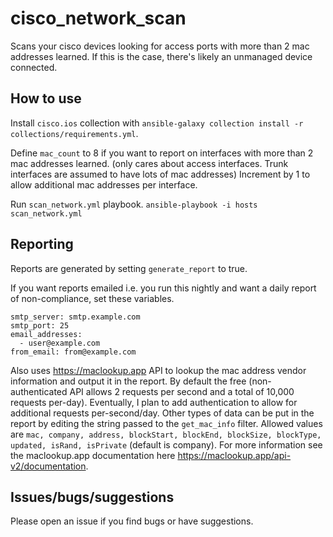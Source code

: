 # cisco_network_scan

Scans your cisco devices looking for access ports with more than 2 mac addresses learned. If this is the case, there's likely an unmanaged device connected.

## How to use

Install `cisco.ios` collection with `ansible-galaxy collection install -r collections/requirements.yml`.

Define `mac_count` to 8 if you want to report on interfaces with more than 2 mac addresses learned. (only cares about access interfaces. Trunk interfaces are assumed to have lots of mac addresses) Increment by 1 to allow additional mac addresses per interface.

Run `scan_network.yml` playbook. `ansible-playbook -i hosts scan_network.yml`

## Reporting
Reports are generated by setting `generate_report` to true.

If you want reports emailed i.e. you run this nightly and want a daily report of non-compliance, set these variables.

```
smtp_server: smtp.example.com
smtp_port: 25
email_addresses:
  - user@example.com
from_email: from@example.com
```

Also uses https://maclookup.app API to lookup the mac address vendor information and output it in the report. By default the free (non-authenticated API allows 2 requests per second and a total of 10,000 requests per-day). Eventually, I plan to add authentication to allow for additional requests per-second/day. Other types of data can be put in the report by editing the string passed to the `get_mac_info` filter. Allowed values are `mac, company, address, blockStart, blockEnd, blockSize, blockType, updated, isRand, isPrivate` (default is company). For more information see the maclookup.app documentation here https://maclookup.app/api-v2/documentation.

## Issues/bugs/suggestions
Please open an issue if you find bugs or have suggestions.
